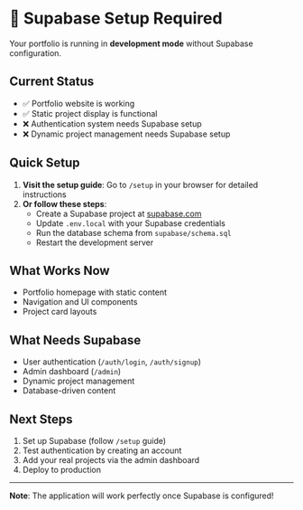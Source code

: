 # 🚨 Supabase Setup Required

Your portfolio is running in **development mode** without Supabase configuration.

## Current Status
- ✅ Portfolio website is working
- ✅ Static project display is functional
- ❌ Authentication system needs Supabase setup
- ❌ Dynamic project management needs Supabase setup

## Quick Setup

1. **Visit the setup guide**: Go to `/setup` in your browser for detailed instructions
2. **Or follow these steps**:
   - Create a Supabase project at [supabase.com](https://supabase.com)
   - Update `.env.local` with your Supabase credentials
   - Run the database schema from `supabase/schema.sql`
   - Restart the development server

## What Works Now
- Portfolio homepage with static content
- Navigation and UI components
- Project card layouts

## What Needs Supabase
- User authentication (`/auth/login`, `/auth/signup`)
- Admin dashboard (`/admin`)
- Dynamic project management
- Database-driven content

## Next Steps
1. Set up Supabase (follow `/setup` guide)
2. Test authentication by creating an account
3. Add your real projects via the admin dashboard
4. Deploy to production

---

**Note**: The application will work perfectly once Supabase is configured!